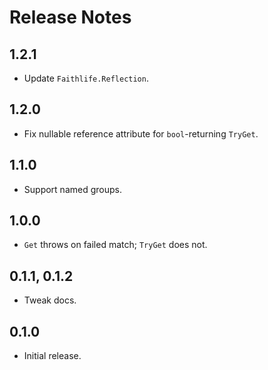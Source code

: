 # Release Notes

## 1.2.1

* Update `Faithlife.Reflection`.

## 1.2.0

* Fix nullable reference attribute for `bool`-returning `TryGet`.

## 1.1.0

* Support named groups.

## 1.0.0

* `Get` throws on failed match; `TryGet` does not.

## 0.1.1, 0.1.2

* Tweak docs.

## 0.1.0

* Initial release.
